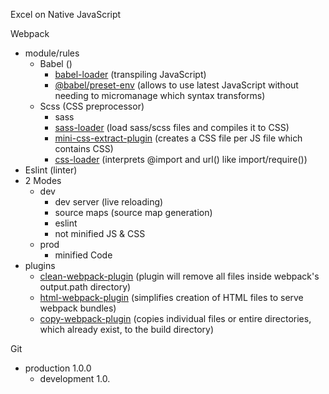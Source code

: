 Excel on Native JavaScript

Webpack  
* module/rules
   * Babel ()
      * [babel-loader](https://github.com/babel/babel-loader) (transpiling JavaScript)
      * [@babel/preset-env](https://babeljs.io/docs/en/babel-preset-env#how-does-it-work) (allows to use latest JavaScript without needing to micromanage which syntax transforms)
   * Scss (CSS preprocessor)
      * sass
      * [sass-loader](https://webpack.js.org/loaders/sass-loader/) (load sass/scss files and compiles it to CSS)
      * [mini-css-extract-plugin](https://webpack.js.org/plugins/mini-css-extract-plugin/) (creates a CSS file per JS file which contains CSS)
      * [css-loader](https://webpack.js.org/loaders/css-loader/) (interprets @import and url() like import/require())
* Eslint (linter)
* 2 Modes
    * dev
        * dev server (live reloading)
        * source maps (source map generation)
        * eslint
        * not minified JS & CSS
    * prod
        * minified Code
* plugins
   * [clean-webpack-plugin](https://github.com/johnagan/clean-webpack-plugin) (plugin will remove all files inside webpack's output.path directory)
   * [html-webpack-plugin](https://github.com/jantimon/html-webpack-plugin) (simplifies creation of HTML files to serve webpack bundles)
   * [copy-webpack-plugin](https://github.com/webpack-contrib/copy-webpack-plugin) (copies individual files or entire directories, which already exist, to the build directory)

Git
* production 1.0.0
    * development 1.0.
